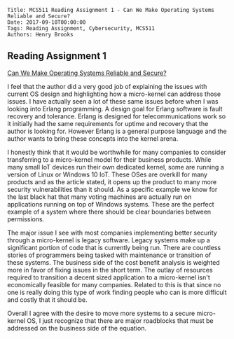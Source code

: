     Title: MCS511 Reading Assignment 1 - Can We Make Operating Systems Reliable and Secure?
    Date: 2017-09-10T00:00:00
    Tags: Reading Assignment, Cybersecurity, MCS511
    Authors: Henry Brooks

Reading Assignment 1
---

[Can We Make Operating Systems Reliable and Secure?](https://pdfs.semanticscholar.org/ee0c/f2be3c502575886abe01765f2e26f0a92713.pdf)

<!-- more -->

I feel that the author did a very good job of explaining the issues with current OS design and highlighting how a micro-kernel can address those issues. I have actually seen a lot of these same issues before when I was looking into Erlang programming. A design goal for Erlang software is fault recovery and tolerance. Erlang is designed for telecommunications work so it initially had the same requirements for uptime and recovery that the author is looking for. However Erlang is a general purpose language and the author wants to bring these concepts into the kernel arena.

I honestly think that it would be worthwhile for many companies to consider transferring to a micro-kernel model for their business products. While many small IoT devices run their own dedicated kernel, some are running a version of Linux or Windows 10 IoT. These OSes are overkill for many products and as the article stated, it opens up the product to many more security vulnerabilities than it should. As a specific example we know for the last black hat that many voting machines are actually run on applications running on top of Windows systems. These are the perfect example of a system where there should be clear boundaries between permissions.

The major issue I see with most companies implementing better security through a micro-kernel is legacy software. Legacy systems make up a significant portion of code that is currently being run. There are countless stories of programmers being tasked with maintenance or transition of these systems. The business side of the cost benefit analysis is weighted more in favor of fixing issues in the short term. The outlay of resources required to transition a decent sized application to a micro-kernel isn't economically feasible for many companies. Related to this is that since no one is really doing this type of work finding people who can is more difficult and costly that it should be.

Overall I agree with the desire to move more systems to a secure micro-kernel OS, I just recognize that there are major roadblocks that must be addressed on the business side of the equation.

